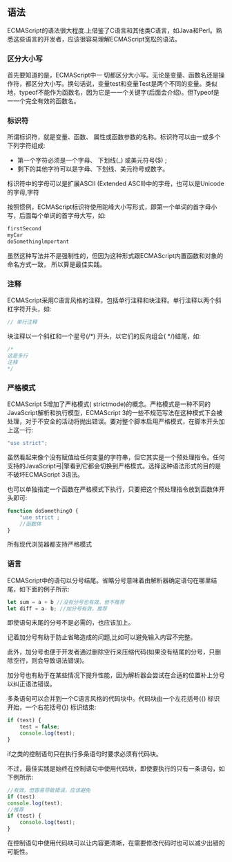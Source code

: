 ## 语法
ECMAScript的语法很大程度.上借鉴了C语言和其他类C语言，如Java和Perl。熟悉这些语言的开发者，应该很容易理解ECMAScript宽松的语法。

### 区分大小写
首先要知道的是，ECMAScript中一 切都区分大小写。无论是变量、函数名还是操作符，都区分大小写。换句话说，变量test和变量Test是两个不同的变量。类似地，typeof不能作为函数名，因为它是一一个关键字(后面会介绍)。但Typeof是一一个完全有效的函数名。

### 标识符
所谓标识符，就是变量、函数、 属性或函数参数的名称。标识符可以由一或多个下列字符组成:
* 第一个字符必须是一个字母、 下划线(_) 或美元符号($) ;
* 剩下的其他字符可以是字母、下划线、美元符号或数字。

标识符中的字母可以是扩展ASCII (Extended ASCII)中的字母，也可以是Unicode的字母,字符

按照惯例，ECMAScript标识符使用驼峰大小写形式，即第一个单词的首字母小写，后面每个单词的首字母大写，如:
```js
firstSecond
myCar
doSomethinglmportant
```
虽然这种写法并不是强制性的，但因为这种形式跟ECMAScript内置函数和对象的命名方式一致， 所以算是最佳实践。

### 注释
ECMAScript采用C语言风格的注释，包括单行注释和块注释。单行注释以两个斜杠字符开头，如:
```js
// 单行注释
```

块注释以一个斜杠和一个星号(/*) 开头，以它们的反向组合( */)结尾，如:

```js
/*
这是多行
注释
*/
```

### 严格模式
ECMAScript 5增加了严格模式( strictmode)的概念。严格模式是一种不同的JavaScript解析和执行模型，ECMAScript 3的一些不规范写法在这种模式下会被处理，对于不安全的活动将抛出错误。要对整个脚本启用严格模式，在脚本开头加上这一行:

```js
"use strict";

```
虽然看起来像个没有赋值给任何变量的字符串，但它其实是一个预处理指令。任何支持的JavaScript弓|擎看到它都会切换到严格模式。选择这种语法形式的目的是不破坏ECMAScript 3语法。

也可以单独指定一个函数在严格模式下执行，只要把这个预处理指令放到函数体开头即可:

```js
function doSomethingO {
    "use strict ;
    //函数体
}
```
所有现代浏览器都支持严格模式

### 语言
ECMAScript中的语句以分号结尾。省略分号意味着由解析器确定语句在哪里结尾，如下面的例子所示: 
```js
let sum = a + b //没有分号也有效，但不推荐
let diff = a- b; //加分号有效，推荐
```

即使语句末尾的分号不是必需的，也应该加上。

记着加分号有助于防止省略造成的问题,比如可以避免输入内容不完整。

此外，加分号也便于开发者通过删除空行来压缩代码(如果没有结尾的分号，只删除空行，则会导致语法错误)。

加分号也有助于在某些情况下提升性能，因为解析器会尝试在合适的位置补上分号以纠正语法错误。

多条语句可以合并到一个C语言风格的代码块中。代码块由一个左花括号({) 标识开始，一个右花括号(}) 标识结束:

```js
if (test) {
    test = false;
    console.log(test);
}
```
if之类的控制语句只在执行多条语句时要求必须有代码块。

不过，最佳实践是始终在控制语句中使用代码块，即使要执行的只有一条语句，如下例所示: 
```js
//有效，但容易导致错误，应该避免
if (test)
console.log(test);
//推荐
if (test) {
    console.log(test);
}
```
在控制语句中使用代码块可以让内容更清晰，在需要修改代码时也可以减少出错的可能性。

